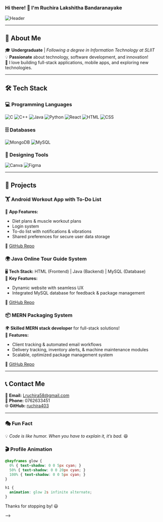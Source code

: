 ### Hi there! 👋 I'm Ruchira Lakshitha Bandaranayake

![Header](https://source.unsplash.com/1600x500/?technology,programming)

---

## 🚀 About Me

🎓 **Undergraduate** | *Following a degree in Information Technology at SLIIT*  
💡 **Passionate** about technology, software development, and innovation!  
📌 I love building full-stack applications, mobile apps, and exploring new technologies.

---

## 🛠️ Tech Stack

### 💻 Programming Languages
![C](https://img.shields.io/badge/C-00599C?style=for-the-badge&logo=c&logoColor=white)
![C++](https://img.shields.io/badge/C++-00599C?style=for-the-badge&logo=c%2B%2B&logoColor=white)
![Java](https://img.shields.io/badge/Java-ED8B00?style=for-the-badge&logo=java&logoColor=white)
![Python](https://img.shields.io/badge/Python-3776AB?style=for-the-badge&logo=python&logoColor=white)
![React](https://img.shields.io/badge/React-20232A?style=for-the-badge&logo=react&logoColor=61DAFB)
![HTML](https://img.shields.io/badge/HTML5-E34F26?style=for-the-badge&logo=html5&logoColor=white)
![CSS](https://img.shields.io/badge/CSS3-1572B6?style=for-the-badge&logo=css3&logoColor=white)

### 🗄️ Databases
![MongoDB](https://img.shields.io/badge/MongoDB-4EA94B?style=for-the-badge&logo=mongodb&logoColor=white)
![MySQL](https://img.shields.io/badge/MySQL-4479A1?style=for-the-badge&logo=mysql&logoColor=white)

### 🎨 Designing Tools
![Canva](https://img.shields.io/badge/Canva-00C4CC?style=for-the-badge&logo=canva&logoColor=white)
![Figma](https://img.shields.io/badge/Figma-F24E1E?style=for-the-badge&logo=figma&logoColor=white)

---

## 📌 Projects

### 🏋️ Android Workout App with To-Do List
📱 **App Features:**
- Diet plans & muscle workout plans
- Login system
- To-do list with notifications & vibrations
- Shared preferences for secure user data storage

🔗 [GitHub Repo](https://github.com/yourusername/WorkoutApp)

### 🌍 Java Online Tour Guide System
🖥️ **Tech Stack:** HTML (Frontend) | Java (Backend) | MySQL (Database)  
📌 **Key Features:**
- Dynamic website with seamless UX
- Integrated MySQL database for feedback & package management

🔗 [GitHub Repo](https://github.com/yourusername/OnlineTourGuide)

### 📦 MERN Packaging System
🌍 **Skilled MERN stack developer** for full-stack solutions!  
🚀 **Features:**
- Client tracking & automated email workflows
- Delivery tracking, inventory alerts, & machine maintenance modules
- Scalable, optimized package management system

🔗 [GitHub Repo](https://github.com/yourusername/PackagingSystem)

---

## 📞 Contact Me
📧 **Email:** Lruchira58@gmail.com  
📱 **Phone:** 0762633451  
🌐 **GitHub:** [ruchira403](https://github.com/ruchira403)  

---

### 🎭 Fun Fact
💡 *Code is like humor. When you have to explain it, it’s bad.* 😆

### 🎬 Profile Animation
```css
@keyframes glow {
  0% { text-shadow: 0 0 5px cyan; }
  50% { text-shadow: 0 0 20px cyan; }
  100% { text-shadow: 0 0 5px cyan; }
}

h1 {
  animation: glow 2s infinite alternate;
}
```

Thanks for stopping by! 😃

-->
